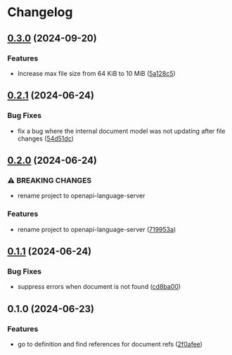 # Changelog

## [0.3.0](https://github.com/armsnyder/openapi-language-server/compare/v0.2.1...v0.3.0) (2024-09-20)


### Features

* Increase max file size from 64 KiB to 10 MiB ([5a128c5](https://github.com/armsnyder/openapi-language-server/commit/5a128c52e4e0b5989479cedb437e3eea82c8ae26))

## [0.2.1](https://github.com/armsnyder/openapi-language-server/compare/v0.2.0...v0.2.1) (2024-06-24)


### Bug Fixes

* fix a bug where the internal document model was not updating after file changes ([54d51dc](https://github.com/armsnyder/openapi-language-server/commit/54d51dce5c4322871f55d2751a0cf6d6c51b04a8))

## [0.2.0](https://github.com/armsnyder/openapi-language-server/compare/v0.1.1...v0.2.0) (2024-06-24)


### ⚠ BREAKING CHANGES

* rename project to openapi-language-server

### Features

* rename project to openapi-language-server ([719953a](https://github.com/armsnyder/openapi-language-server/commit/719953a15c301b8dc6d41cf814188f378a9f8d68))

## [0.1.1](https://github.com/armsnyder/openapi-language-server/compare/v0.1.0...v0.1.1) (2024-06-24)

### Bug Fixes

- suppress errors when document is not found ([cd8ba00](https://github.com/armsnyder/openapi-language-server/commit/cd8ba00436c277839af95b0a4aeb3ae90b126b9c))

## 0.1.0 (2024-06-23)

### Features

- go to definition and find references for document refs ([2f0afee](https://github.com/armsnyder/openapi-language-server/commit/2f0afee71a9cd8cf1f7bd62191be6771d7d5182c))
